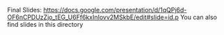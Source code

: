 Final Slides:
https://docs.google.com/presentation/d/1qQPj6d-OF6nCPDUzZjo_tEG_U6Ff6kxInIovv2MSkbE/edit#slide=id.p
You can also find slides in this directory
